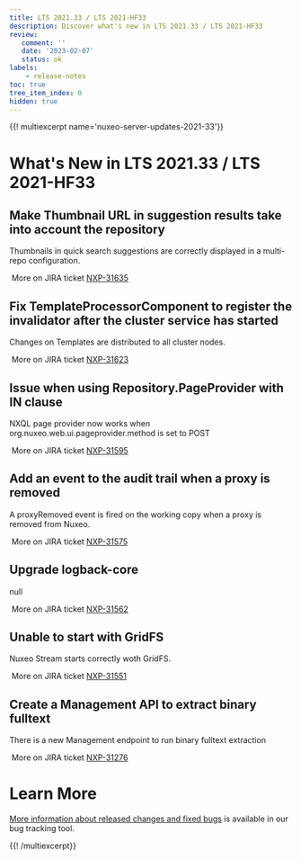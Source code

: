 ```yaml
---
title: LTS 2021.33 / LTS 2021-HF33
description: Discover what's new in LTS 2021.33 / LTS 2021-HF33
review:
   comment: ''
   date: '2023-02-07'
   status: ok
labels:
    - release-notes
toc: true
tree_item_index: 0
hidden: true
---
```


{{! multiexcerpt name='nuxeo-server-updates-2021-33'}}
# What's New in LTS 2021.33 / LTS 2021-HF33

## Make Thumbnail URL in suggestion results take into account the repository

Thumbnails in quick search suggestions are correctly displayed in a multi-repo configuration.

<i class="fa fa-long-arrow-right" aria-hidden="true"></i>&nbsp;More on JIRA ticket [NXP-31635](https://jira.nuxeo.com/browse/NXP-31635)

## Fix TemplateProcessorComponent to register the invalidator after the cluster service has started

Changes on Templates are distributed to all cluster nodes.

<i class="fa fa-long-arrow-right" aria-hidden="true"></i>&nbsp;More on JIRA ticket [NXP-31623](https://jira.nuxeo.com/browse/NXP-31623)

## Issue when using Repository.PageProvider with IN clause

NXQL page provider now works when org.nuxeo.web.ui.pageprovider.method is set to POST

<i class="fa fa-long-arrow-right" aria-hidden="true"></i>&nbsp;More on JIRA ticket [NXP-31595](https://jira.nuxeo.com/browse/NXP-31595)

## Add an event to the audit trail when a proxy is removed

A proxyRemoved event is fired on the working copy when a proxy is removed from Nuxeo.

<i class="fa fa-long-arrow-right" aria-hidden="true"></i>&nbsp;More on JIRA ticket [NXP-31575](https://jira.nuxeo.com/browse/NXP-31575)

## Upgrade logback-core

null

<i class="fa fa-long-arrow-right" aria-hidden="true"></i>&nbsp;More on JIRA ticket [NXP-31562](https://jira.nuxeo.com/browse/NXP-31562)

## Unable to start with GridFS

Nuxeo Stream starts correctly woth GridFS.

<i class="fa fa-long-arrow-right" aria-hidden="true"></i>&nbsp;More on JIRA ticket [NXP-31551](https://jira.nuxeo.com/browse/NXP-31551)

## Create a Management API to extract binary fulltext

There is a new Management endpoint to run binary fulltext extraction

<i class="fa fa-long-arrow-right" aria-hidden="true"></i>&nbsp;More on JIRA ticket [NXP-31276](https://jira.nuxeo.com/browse/NXP-31276)


# Learn More

[More information about released changes and fixed bugs](https://jira.nuxeo.com/secure/ReleaseNote.jspa?projectId=10011&version=22032) is available in our bug tracking tool.

{{! /multiexcerpt}}
